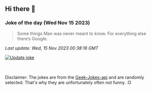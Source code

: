 ## Hi there 👋

### Joke of the day (Wed Nov 15 2023)
<!-- joke -->
>Some things Man was never meant to know. For everything else there’s Google.
<!-- /joke -->

*Last update: Wed, 15 Nov 2023 00:38:16 GMT*

[![Update joke](https://github.com/nclskfm/nclskfm/actions/workflows/joke.yml/badge.svg)](https://github.com/nclskfm/nclskfm/actions/workflows/joke.yml)

<br><br>
Disclaimer: The jokes are from the [Geek-Jokes-api](https://github.com/sameerkumar18/geek-joke-api) and are randomly selected. That's why they are unfortunately often not funny. :D
